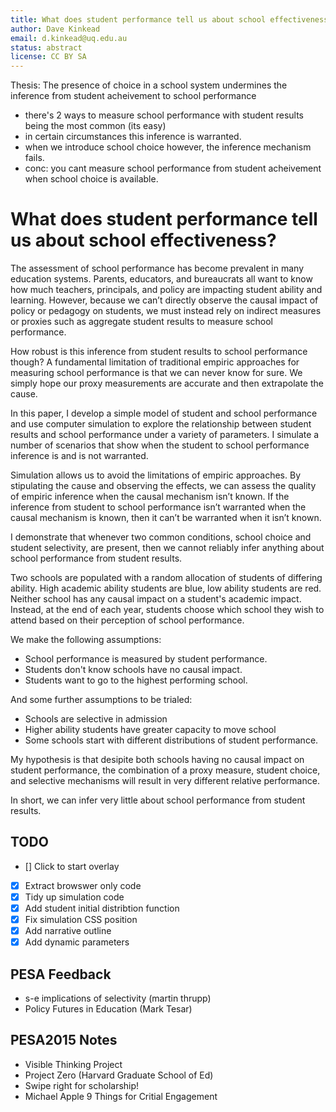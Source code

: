 ```yaml
---
title: What does student performance tell us about school effectiveness?
author: Dave Kinkead
email: d.kinkead@uq.edu.au
status: abstract
license: CC BY SA
---
```


Thesis: The presence of choice in a school system undermines the inference from student acheivement to school performance

- there's 2 ways to measure school performance with student results being the most common (its easy)
- in certain circumstances this inference is warranted.
- when we introduce school choice however, the inference mechanism fails.
- conc: you cant measure school performance from student acheivement when school choice is available.


# What does student performance tell us about school effectiveness?

The assessment of school performance has become prevalent in many education systems.  Parents, educators, and bureaucrats all want to know how much teachers, principals, and policy are impacting student ability and learning.  However, because we can’t directly observe the causal impact of policy or pedagogy on students, we must instead rely on indirect measures or proxies such as aggregate student results to measure school performance.

How robust is this inference from student results to school performance though?  A fundamental limitation of traditional empiric approaches for measuring school performance is that we can never know for sure.  We simply hope our proxy measurements are accurate and then extrapolate the cause.

In this paper, I develop a simple model of student and school performance and use computer simulation to explore the relationship between student results and school performance under a variety of parameters.  I simulate a number of scenarios that show when the student to school performance inference is and is not warranted.

Simulation allows us to avoid the limitations of empiric approaches.  By stipulating the cause and observing the effects, we can assess the quality of empiric inference when the causal mechanism isn’t known.  If the inference from student to school performance isn’t warranted when the causal mechanism is known, then it can’t be warranted when it isn’t known.

I demonstrate that whenever two common conditions, school choice and student selectivity, are present, then we cannot reliably infer anything about school performance from student results.

Two schools are populated with a random allocation of students of differing ability. High academic ability students are blue, low ability students are red.  Neither school has any causal impact on a student's academic impact. Instead, at the end of each year, students choose which school they wish to attend based on their perception of school performance. 

We make the following assumptions:

  - School performance is measured by student performance.
  - Students don't know schools have no causal impact.
  - Students want to go to the highest performing school.

And some further assumptions to be trialed:

  - Schools are selective in admission
  - Higher ability students have greater capacity to move school
  - Some schools start with different distributions of student performance.

My hypothesis is that desipite both schools having no causal impact on student performance, the combination of a proxy measure, student choice, and selective mechanisms will result in very different relative performance.

In short, we can infer very little about school performance from student results.

## TODO

  - [] Click to start overlay
  - [x] Extract browswer only code
  - [x] Tidy up simulation code
  - [x] Add student initial distribtion function
  - [x] Fix simulation CSS position
  - [x] Add narrative outline
  - [x] Add dynamic parameters

## PESA Feedback

  - s-e implications of selectivity (martin thrupp)
  - Policy Futures in Education (Mark Tesar)

## PESA2015 Notes

  - Visible Thinking Project
  - Project Zero (Harvard Graduate School of Ed)
  - Swipe right for scholarship!
  - Michael Apple 9 Things for Critial Engagement